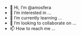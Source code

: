 - 👋 Hi, I’m @amosfera
- 👀 I’m interested in ...
- 🌱 I’m currently learning ...
- 💞️ I’m looking to collaborate on ...
- 📫 How to reach me ...

<!---
amosfera/amosfera is a ✨ special ✨ repository because its `README.md` (this file) appears on your GitHub profile.
You can click the Preview link to take a look at your changes.
--->
